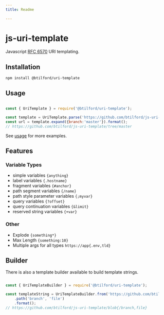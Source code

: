 ```yaml
---
title: Readme
 
---
```


# js-uri-template
Javascript [RFC 6570](https://tools.ietf.org/html/rfc6570) URI templating.

## Installation

`npm install @btilford/uri-template`

## Usage

```javascript 1.6

const { UriTemplate } = require('@btilford/uri-template');

const template = UriTemplate.parse('https://github.com/btilford/js-uri-template/tree/{/branch}');
const url = template.expand({branch:'master'}).format();
// https://github.com/btilford/js-uri-template/tree/master

```

See [usage](https://btilford.github.io/js-uri-template/index.html) for more examples.

## Features

### Variable Types
* simple variables `{anything}`
* label variables `{.hostname}`
* fragment variables `{#anchor}`
* path segment variables `{/name}`
* path style parameter variables `{;myvar}`
* query variables `{?offset}`
* query continuation variables `{&limit}`
* reserved string variables `{+var}`

### Other

* Explode `{something*}`
* Max Length `{something:10}`
* Multiple args for all types `https://app{.env,tld}`
 
## Builder

There is also a template builder available to build template strings.

```javascript 1.6

const { UriTemplateBuilder } = require('@btilford/uri-template');

const templateString = UriTemplateBuilder.from('https://github.com/btilford/js-uri-template/blob')
    .path('branch', 'file')
    .format();
// https://github.com/btilford/js-uri-template/blob{/branch,file}

``` 
 